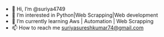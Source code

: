 - 👋 Hi, I’m @suriya4749
- 👀 I’m interested in Python|Web Scrapping|Web development
- 🌱 I’m currently learning Aws | Automation | Web Scrapping
- 📫 How to reach me suriyasureshkumar74@gmail.com

<!---
suriya4749/suriya4749 is a ✨ special ✨ repository because its `README.md` (this file) appears on your GitHub profile.
You can click the Preview link to take a look at your changes.
--->
